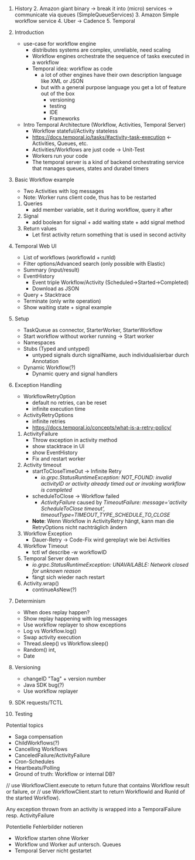  1. History
    2. Amazon giant binary -> break it into (micro) services -> communicate via queues (SimpleQueueServices)
    3. Amazon Simple workflow service
    4. Uber -> Cadence
    5. Temporal
2. Introduction
   - use-case for workflow engine
     - distributes systems are complex, unreliable, need scaling
     - Workflow engines orchestrate the sequence of tasks executed in a workflow
     - Temporal idea: workflow as code
       - a lot of other engines have their own description language like XML or JSON
       - but with a general purpose language you get a lot of feature out of the box
         - versioning
         - testing
         - IDE
         - Frameworks
   - Intro Temporal Architecture (Workflow, Activities, Temporal Server)
      - Workflow stateful/Activity stateless
      - https://docs.temporal.io/tasks/#activity-task-execution <- Activities, Queues, etc.
      - Activities/Workflows are just code -> Unit-Test
      - Workers run your code
      - The temporal server is a kind of backend orchestrating service that manages queues, states and durabel timers

2. Basic Workflow example
   - Two Activities with log messages
   - Note: Worker runs client code, thus has to be restarted
   1. Queries
       - add member variable, set it during workflow, query it after
   1. Signal
       - add boolean for signal + add waiting state + add signal method
   1. Return values
       - Let first activity return something that is used in second activity
3. Temporal Web UI
   - List of workflows (workflowId + runId)
   - Filter options/Advanced search (only possible with Elastic)
   - Summary (input/result)
   - EventHistory
      - Event triple Workflow/Activity (Scheduled->Started->Completed)
      - Download as JSON
   - Query + Stacktrace
   - Terminate (only write operation)
   - Show waiting state + signal example
4. Setup
   - TaskQueue as connector, StarterWorker, StarterWorkflow
   - Start workflow without worker running -> Start worker
   - Namespaces
   - Stubs (Typed and untyped)
      - untyped signals durch signalName, auch individualisierbar durch Annotation
   - Dynamic Workflow(?)
      - Dynamic query and signal handlers
5. Exception Handling
   - WorkflowRetryOption
      - default no retries, can be reset
      - infinite execution time
   - ActivityRetryOptions
      - infinite retries
      - https://docs.temporal.io/concepts/what-is-a-retry-policy/
   1. ActivityFailure
      - Throw exception in activity method
      - show stacktrace in UI
      - show EventHistory
      - Fix and restart worker
   2. Activity timeout
      - startToCloseTimeOut -> Infinite Retry
        - _io.grpc.StatusRuntimeException: NOT_FOUND: invalid activityID or activity already timed out or invoking workflow is completed_
      - scheduleToClose -> Workflow failed
        - _ActivityFailure_ caused by _TimeoutFailure: message='activity ScheduleToClose timeout', timeoutType=TIMEOUT_TYPE_SCHEDULE_TO_CLOSE_
      - **Note**: Wenn Workflow in ActivityRetry hängt, kann man die RetryOptions nicht nachträglich ändern
   3. Workflow Exception
      - Dauer-Retry -> Code-Fix wird gereplayt wie bei Activities 
   4. Workflow Timeout
      - tctl wf describe -w workflowID
   5. Temporal Server down
      - _io.grpc.StatusRuntimeException: UNAVAILABLE: Network closed for unknown reason_
      - fängt sich wieder nach restart
   7. Activity.wrap()
      - continueAsNew(?)
6. Determinism
   - When does replay happen?
   - Show replay happening with log messages
   - Use workflow replayer to show exceptions
   - Log vs Workflow.log()
   - Swap activity execution
   - Thread.sleep() vs Workflow.sleep()
   - Random() int,
   - Date
7. Versioning
   - changeID "Tag" + version number
   - Java SDK bug(?)
   - Use workflow replayer
8. SDK requests/TCTL
9. Testing






Potential topics
* Saga compensation
* ChildWorkflows(?)
* Cancelling Workflows
* CanceledFailure/ActivityFailure
* Cron-Schedules
* Heartbeats/Polling
* Ground of truth: Workflow or internal DB?

// use WorkflowClient.execute to return future that contains Workflow result or failure, or
// use WorkflowClient.start to return WorkflowId and RunId of the started Workflow).

Any exception thrown from an activity is wrapped into a TemporalFailure resp. ActivityFailure

 Potentielle Fehlerbilder notieren
  - Workflow starten ohne Worker
  - Workflow und Worker auf untersch. Queues
  - Temporal Server nicht gestartet
